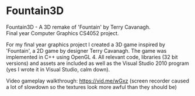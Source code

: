 # Fountain3D
Fountain3D - A 3D remake of 'Fountain' by Terry Cavanagh.  
Final year Computer Graphics CS4052 project.

For my final year graphics project I created a 3D game inspired by 'Fountain', a 2D game by designer Terry Cavanagh. The game was implemented in C++ using OpenGL 4. All relevant code, libraries (32 bit versions) and assets are included as well as the Visual Studio 2010 program (yes I wrote it in Visual Studio, calm down).

Video gameplay walkthrough: https://vid.me/wGxz (screen recorder caused a lot of slowdown so the textures look more awful than they should be)


